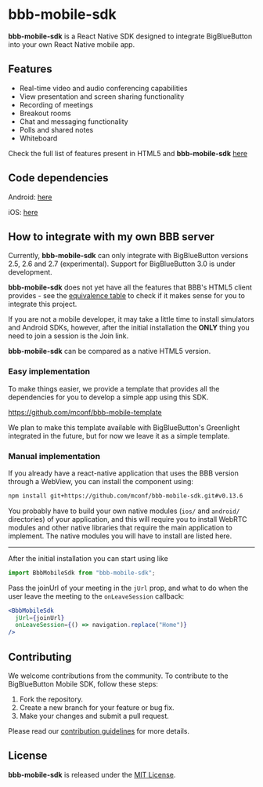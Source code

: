 
#  bbb-mobile-sdk
**bbb-mobile-sdk** is a React Native SDK designed to integrate BigBlueButton into your own React Native mobile app.

## Features
-   Real-time video and audio conferencing capabilities
-   View presentation and screen sharing functionality
-   Recording of meetings
-   Breakout rooms
-   Chat and messaging functionality
-   Polls and shared notes
-   Whiteboard

Check the full list of features present in HTML5 and **bbb-mobile-sdk** [here](../../wiki/Features-table)

## Code dependencies
Android: [here](../../wiki/Android-installation)

iOS: [here](../../wiki/iOS-installation)

## How to integrate with my own BBB server
Currently, **bbb-mobile-sdk** can only integrate with BigBlueButton versions 2.5, 2.6 and 2.7 (experimental). Support for BigBlueButton 3.0 is under development.

**bbb-mobile-sdk** does not yet have all the features that BBB's HTML5 client provides - see the [equivalence table](../../wiki/Features-table) to check if it makes sense for you to integrate this project.

If you are not a mobile developer, it may take a little time to install simulators and Android SDKs, however, after the initial installation the **ONLY** thing you need to join a session is the Join link.

**bbb-mobile-sdk** can be compared as a native HTML5 version.

 ### Easy implementation
 To make things easier, we provide a template that provides all the dependencies for you to develop a simple app using this SDK.
 
 https://github.com/mconf/bbb-mobile-template

 We plan to make this template available with BigBlueButton's Greenlight integrated in the future, but for now we leave it as a simple template.
 
 ### Manual implementation

 If you already have a react-native application that uses the BBB version through a WebView, you can install the component using:

```bash
npm install git+https://github.com/mconf/bbb-mobile-sdk.git#v0.13.6
```

You probably have to build your own native modules (`ios/` and `android/` directories) of your application, and this will require you to install WebRTC modules and other native libraries that require the main application to implement. The native modules you will have to install are listed here.
___

After the initial installation you can start using like

```jsx
import BbbMobileSdk from "bbb-mobile-sdk";
```

Pass the joinUrl of your meeting in the `jUrl` prop, and what to do when the user leave the meeting to the `onLeaveSession` callback:

```jsx
<BbbMobileSdk 
  jUrl={joinUrl} 
  onLeaveSession={() => navigation.replace("Home")} 
/>
```

## Contributing
We welcome contributions from the community. To contribute to the BigBlueButton Mobile SDK, follow these steps:

1.  Fork the repository.
2.  Create a new branch for your feature or bug fix.
3.  Make your changes and submit a pull request.

Please read our [contribution guidelines](CONTRIBUTING.md) for more details.

## License

**bbb-mobile-sdk** is released under the [MIT License](LICENSE.md).
